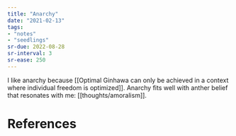 ```yaml
---
title: "Anarchy"
date: "2021-02-13"
tags:
- "notes"
- "seedlings"
sr-due: 2022-08-28
sr-interval: 3
sr-ease: 250
---
```


I like anarchy because [[Optimal Ginhawa can only be achieved in a context where individual freedom is optimized]]. Anarchy fits well with anther belief that resonates with me: [[thoughts/amoralism]].

# References

